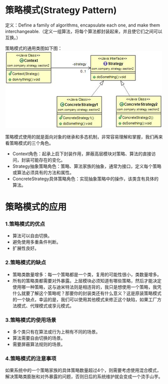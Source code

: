 # 策略模式(Strategy Pattern) 
定义：Define a family of algorithms, encapsulate each one, and make them interchangeable.（定义一组算法，将每个算法都封装起来，并且使它们之间可以互换。）  


策略模式的通用类图如下图：  
![Alt text](strategy.jpg "策略模式类图")

策略模式使用的就是面向对象的继承和多态机制，非常容易理解和掌握，我们再来看策略模式的三个角色。

- Context角色：起承上启下封装作用，屏蔽高层模块对策略、算法的直接访问，封装可能存在的变化。
- Strategy抽象策略角色：策略、算法家族的抽象，通常为接口，定义每个策略或算法必须具有的方法和属性。
- ConcreteStrategy具体策略角色：实现抽象策略中的操作，该类含有具体的算法。


# 策略模式的应用
### 1.策略模式的优点
 * 算法可以自由切换。
 * 避免使用多重条件判断。
 * 扩展性良好。

### 2.策略模式的缺点 
 * 策略类数量增多：每一个策略都是一个类，复用的可能性很小，类数量增多。
 * 所有的策略类都需要对外暴露。上层模块必须知道有哪些策略，然后才能决定使用哪一种策略，这与迪米特法则是相违背的，我只是想使用一个策略，我凭什么就要了解这个策略呢？那要你的封装类还有什么意义？这是原装策略模式的一个缺点，幸运的是，我们可以使用其他模式来修正这个缺陷，如果工厂方法模式、代理模式或享元模式。

### 3.策略模式的使用场景
 * 多个类只有在算法或行为上稍有不同的场景。
 * 算法需要自由切换的场景。
 * 需要屏蔽算法规则的场景。
 
### 4.策略模式的注意事项
如果系统中的一个策略家族的具体策略数量超过4个，则需要考虑使用混合模式，解决策略类膨胀和对外暴露的问题，否则日后的系统维护就会变成一个烫手山芋。 